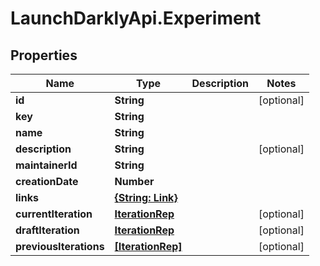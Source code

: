 # LaunchDarklyApi.Experiment

## Properties

Name | Type | Description | Notes
------------ | ------------- | ------------- | -------------
**id** | **String** |  | [optional] 
**key** | **String** |  | 
**name** | **String** |  | 
**description** | **String** |  | [optional] 
**maintainerId** | **String** |  | 
**creationDate** | **Number** |  | 
**links** | [**{String: Link}**](Link.md) |  | 
**currentIteration** | [**IterationRep**](IterationRep.md) |  | [optional] 
**draftIteration** | [**IterationRep**](IterationRep.md) |  | [optional] 
**previousIterations** | [**[IterationRep]**](IterationRep.md) |  | [optional] 


